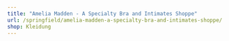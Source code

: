 ```yaml
---
title: "Amelia Madden - A Specialty Bra and Intimates Shoppe"
url: /springfield/amelia-madden-a-specialty-bra-and-intimates-shoppe/
shop: Kleidung
---
```

